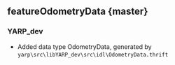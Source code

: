 featureOdometryData {master}
----------------------


### YARP_dev

* Added data type OdometryData, generated by `yarp\src\libYARP_dev\src\idl\OdometryData.thrift` 
